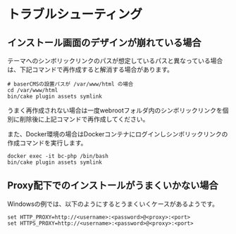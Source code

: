 # トラブルシューティング

## インストール画面のデザインが崩れている場合

テーマへのシンボリックリンクのパスが想定しているパスと異なっている場合は、下記コマンドで再作成すると解消する場合があります。

```shell
# baserCMSの設置パスが /var/www/html の場合
cd /var/www/html
bin/cake plugin assets symlink
```

うまく再作成されない場合は一度webrootフォルダ内のシンボリックリンクを個別に削除後に上記コマンドで再作成してください。

また、Docker環境の場合はDockerコンテナにログインしシンボリックリンクの作成コマンドを実行します。

```shell
docker exec -it bc-php /bin/bash
bin/cake plugin assets symlink
```

## Proxy配下でのインストールがうまくいかない場合

Windowsの例では、以下のようにするとうまくいくケースがあるようです。

```
set HTTP_PROXY=http://<username>:<password>@<proxy>:<port>
set HTTPS_PROXY=http://<username>:<password>@<proxy>:<port>
```

